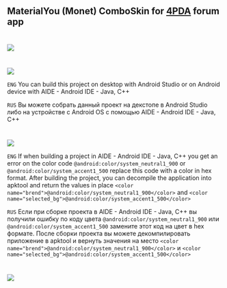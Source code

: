 ## MaterialYou (Monet) ComboSkin for [4PDA](https://4pda.to/forum/index.php?showtopic=673755) forum app
#
<img src="https://img.shields.io/badge/minSdk-31-blue?longCache=true&style=flat">

#
<img src="https://img.shields.io/badge/Build%20Project-blue?longCache=true&logo=github&labelColor=blue&style=flat">

`ENG`
You can build this project on desktop with Android Studio or on Android device with AIDE - Android IDE - Java, C++

`RUS`
Вы можете собрать данный проект на декстопе в Android Studio либо на устройстве с Android OS с помощью AIDE - Android IDE - Java, C++ 
#
<img src="https://img.shields.io/badge/Troubleshooting-blue?longCache=true&logo=github&labelColor=blue&style=flat">

`ENG`
If when building a project in AIDE - Android IDE - Java, C++ you get an error on the color code `@android:color/system_neutral1_900` or `@android:color/system_accent1_500` replace this code with a color in hex format. After building the project, you can decompile the application into apktool and return the values ​​in place
`<color name="brend">@android:color/system_neutral1_900</color>`
and
`<color name="selected_bg">@android:color/system_accent1_500</color>`

`RUS`
Если при сборке проекта в AIDE - Android IDE - Java, C++ вы получили ошибку по коду цвета `@android:color/system_neutral1_900` или `@android:color/system_accent1_500` замените этот код на цвет в hex формате. После сборки проекта вы можете декомпилировать приложение в apktool и вернуть значения на место
`<color name="brend">@android:color/system_neutral1_900</color>`
и
`<color name="selected_bg">@android:color/system_accent1_500</color>`

#
<a href="https://github.com/PycmShoma/4PDA-DarkMaterialYou-Skin/blob/master/assets/screenshots.md"><img src="https://img.shields.io/badge/Screenshots-blue?longCache=true&logo=github&labelColor=blue&style=flat"> </a>

